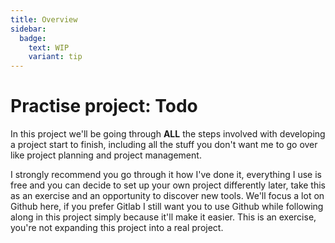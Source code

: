 ```yaml
---
title: Overview
sidebar:
  badge:
    text: WIP
    variant: tip
---
```


# Practise project: Todo

In this project we'll be going through **ALL** the steps involved with developing a project start to finish, including all the stuff you don't want me to go over like project planning and project management.

I strongly recommend you go through it how I've done it, everything I use is free and you can decide to set up your own project differently later, take this as an exercise and an opportunity to discover new tools. We'll focus a lot on Github here, if you prefer Gitlab I still want you to use Github while following along in this project simply because it'll make it easier. This is an exercise, you're not expanding this project into a real project.

